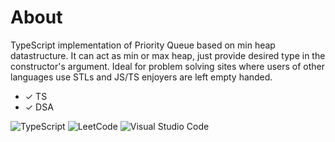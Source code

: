 # About
TypeScript implementation of Priority Queue based on min heap datastructure.
It can act as min or max heap, just provide desired type in the constructor's argument.
Ideal for problem solving sites where users of other languages use STLs and JS/TS enjoyers are left empty handed.

* ✓ TS
* ✓ DSA

![TypeScript](https://img.shields.io/badge/TypeScript-3178C6?style=for-the-badge&logo=typescript&logoColor=white)
![LeetCode](https://img.shields.io/badge/LeetCode-000000?style=for-the-badge&logo=LeetCode&logoColor=#d16c06)
![Visual Studio Code](https://img.shields.io/badge/Visual%20Studio%20Code-0078d7.svg?style=for-the-badge&logo=visual-studio-code&logoColor=white)